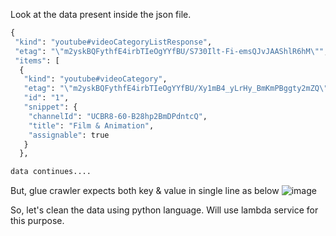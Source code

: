 Look at the data present inside the json file.
```python
{
 "kind": "youtube#videoCategoryListResponse",
 "etag": "\"m2yskBQFythfE4irbTIeOgYYfBU/S730Ilt-Fi-emsQJvJAAShlR6hM\"",
 "items": [
  {
   "kind": "youtube#videoCategory",
   "etag": "\"m2yskBQFythfE4irbTIeOgYYfBU/Xy1mB4_yLrHy_BmKmPBggty2mZQ\"",
   "id": "1",
   "snippet": {
    "channelId": "UCBR8-60-B28hp2BmDPdntcQ",
    "title": "Film & Animation",
    "assignable": true
   }
  },

data continues....
```

But, glue crawler expects both key & value in single line as below 
![image](https://github.com/user-attachments/assets/541f958c-5920-47e7-9d38-9aada681dbf7)

So, let's clean the data using python language. Will use lambda service for this purpose.
